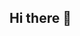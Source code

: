 ## Hi there 👋

<!--
**elizabeth-weyl/elizabeth-weyl** is a ✨ _special_ ✨ repository because its `README.md` (this file) appears on your GitHub profile.

Here are some ideas to get you started:

- 🔭 I’m currently working on my PhD in Environmental Science in the field of hydrology!
- 💬 Ask me about: my dog Marley!
![image](https://github.com/user-attachments/assets/a62a6541-0d50-4e0c-90da-9f34a5c0ca4d)

- 📫 How to reach me: www.linkedin.com/in/elizabeth-weyl-0069331a8
- 😄 Pronouns: she/her/hers
- ⚡ Fun fact: I've been crocheting for 13 years!
-->
